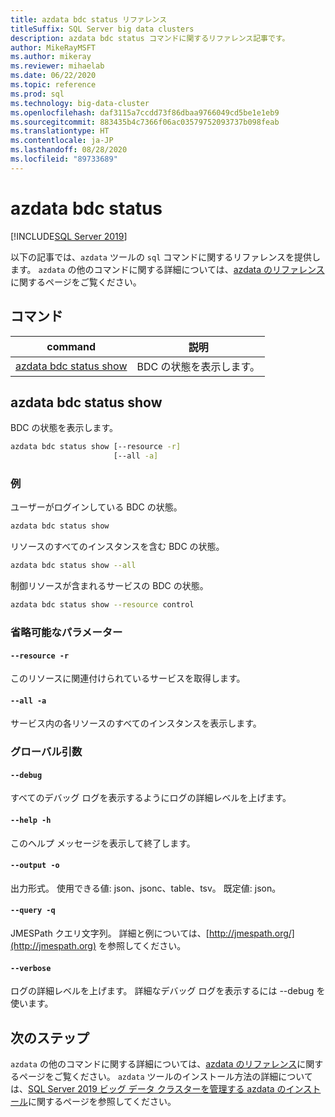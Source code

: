 ```yaml
---
title: azdata bdc status リファレンス
titleSuffix: SQL Server big data clusters
description: azdata bdc status コマンドに関するリファレンス記事です。
author: MikeRayMSFT
ms.author: mikeray
ms.reviewer: mihaelab
ms.date: 06/22/2020
ms.topic: reference
ms.prod: sql
ms.technology: big-data-cluster
ms.openlocfilehash: daf3115a7ccdd73f86dbaa9766049cd5be1e1eb9
ms.sourcegitcommit: 883435b4c7366f06ac03579752093737b098feab
ms.translationtype: HT
ms.contentlocale: ja-JP
ms.lasthandoff: 08/28/2020
ms.locfileid: "89733689"
---
```

# <a name="azdata-bdc-status"></a>azdata bdc status

[!INCLUDE[SQL Server 2019](../../includes/applies-to-version/sqlserver2019.md)]

以下の記事では、`azdata` ツールの `sql` コマンドに関するリファレンスを提供します。 `azdata` の他のコマンドに関する詳細については、[azdata のリファレンス](reference-azdata.md)に関するページをご覧ください。

## <a name="commands"></a>コマンド
| command | 説明 |
| --- | --- |
[azdata bdc status show](#azdata-bdc-status-show) | BDC の状態を表示します。
## <a name="azdata-bdc-status-show"></a>azdata bdc status show
BDC の状態を表示します。
```bash
azdata bdc status show [--resource -r] 
                       [--all -a]
```
### <a name="examples"></a>例
ユーザーがログインしている BDC の状態。
```bash
azdata bdc status show
```
リソースのすべてのインスタンスを含む BDC の状態。
```bash
azdata bdc status show --all
```
制御リソースが含まれるサービスの BDC の状態。
```bash
azdata bdc status show --resource control
```
### <a name="optional-parameters"></a>省略可能なパラメーター
#### `--resource -r`
このリソースに関連付けられているサービスを取得します。
#### `--all -a`
サービス内の各リソースのすべてのインスタンスを表示します。
### <a name="global-arguments"></a>グローバル引数
#### `--debug`
すべてのデバッグ ログを表示するようにログの詳細レベルを上げます。
#### `--help -h`
このヘルプ メッセージを表示して終了します。
#### `--output -o`
出力形式。  使用できる値: json、jsonc、table、tsv。  既定値: json。
#### `--query -q`
JMESPath クエリ文字列。 詳細と例については、[http://jmespath.org/](http://jmespath.org) を参照してください。
#### `--verbose`
ログの詳細レベルを上げます。 詳細なデバッグ ログを表示するには --debug を使います。

## <a name="next-steps"></a>次のステップ

`azdata` の他のコマンドに関する詳細については、[azdata のリファレンス](reference-azdata.md)に関するページをご覧ください。 `azdata` ツールのインストール方法の詳細については、[SQL Server 2019 ビッグ データ クラスターを管理する azdata のインストール](../install/deploy-install-azdata.md)に関するページを参照してください。
